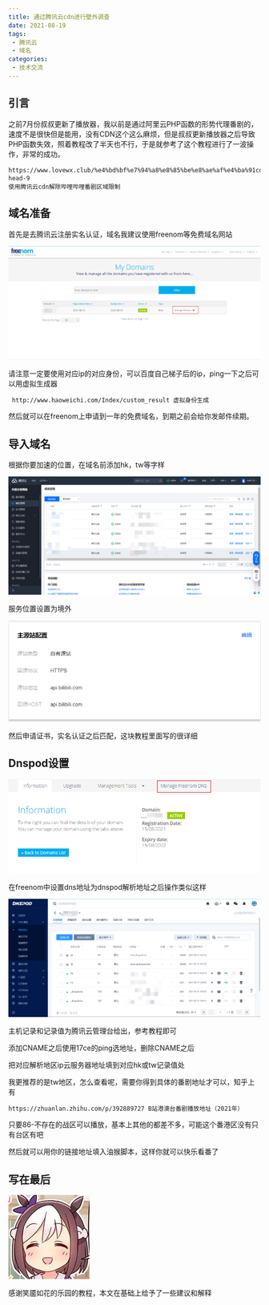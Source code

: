 ```yaml
---
title: 通过腾讯云cdn进行壁外调查
date: 2021-08-19
tags:
 - 腾讯云
 - 域名
categories:
 - 技术交流
---
```


## 引言

之前7月份叔叔更新了播放器，我以前是通过阿里云PHP函数的形势代理番剧的，速度不是很快但是能用，没有CDN这个这么麻烦，但是叔叔更新播放器之后导致PHP函数失效，照着教程改了半天也不行，于是就参考了这个教程进行了一波操作，非常的成功。

```
https://www.lovewx.club/%e4%bd%bf%e7%94%a8%e8%85%be%e8%ae%af%e4%ba%91cdn%e8%a7%a3%e9%99%a4%e5%93%94%e5%93%a9%e5%93%94%e5%93%a9%e7%95%aa%e5%89%a7%e5%8c%ba%e5%9f%9f%e9%99%90%e5%88%b6/#toc-head-9  
使用腾讯云cdn解除哔哩哔哩番剧区域限制
```



## 域名准备

首先是去腾讯云注册实名认证，域名我建议使用freenom等免费域名网站

![2](./img/2.png)

请注意一定要使用对应ip的对应身份，可以百度自己梯子后的ip，ping一下之后可以用虚拟生成器

```
 http://www.haoweichi.com/Index/custom_result 虚拟身份生成
```

然后就可以在freenom上申请到一年的免费域名，到期之前会给你发邮件续期。

## 导入域名

根据你要加速的位置，在域名前添加hk，tw等字样

![001](./img/1.png)

服务位置设置为境外

![5](./img/5.png)

然后申请证书，实名认证之后匹配，这块教程里面写的很详细

## Dnspod设置

![3](./img/3.png)

在freenom中设置dns地址为dnspod解析地址之后操作类似这样

![4](./img/4.png)

主机记录和记录值为腾讯云管理台给出，参考教程即可

添加CNAME之后使用17ce的ping选地址，删除CNAME之后

把对应解析地区ip云服务器地址填到对应hk或tw记录值处

我更推荐的是tw地区，怎么查看呢，需要你得到具体的番剧地址才可以，知乎上有

```
https://zhuanlan.zhihu.com/p/392889727 B站港澳台番剧播放地址（2021年）
```

只要86-不存在的战区可以播放，基本上其他的都差不多，可能这个番港区没有只有台区有吧

然后就可以用你的链接地址填入油猴脚本，这样你就可以快乐看番了

## 写在最后

![ume](./img/ume.png)

感谢笑靥如花的乐园的教程，本文在基础上给予了一些建议和解释
